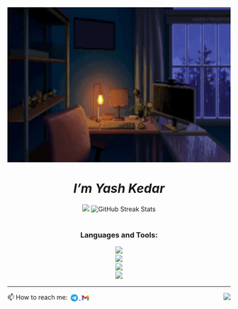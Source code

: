 <div align="center">
<a href="https://github.com/NyaNekko/NyaNekko/blob/main/profile.gif">
  <img src="https://github.com/NyaNekko/NyaNekko/blob/main/profile.gif" alt="GIF" style="width:950px; height:350px"/>
</a>
</div>

<h1 align="center" style="font-style: italic; text-align: center;" markdown="1">I’m Yash Kedar</h1>

<div align="center">
  <img width="398" src="https://github-readme-stats.vercel.app/api?username=NyaNekko&count_private=true&show_icons=true&theme=nord&rank_icon=github&border_radius=8"/> 
  <img width="420" src="https://nirzak-streak-stats.vercel.app/?user=NyaNekko&theme=nord&hide_border=false" alt="GitHub Streak Stats"><br/>
</div>

<br/>
<h3 align="center">Languages and Tools:</h3>
<div align="center">
  <img src="https://skillicons.dev/icons?i=androidstudio,kotlin,nodejs,mongodb,gitlab,raspberrypi,react,nextjs,tailwind,bootstrap" /><br>
    <img src="https://skillicons.dev/icons?i=html,css,vscode,github,git,notion,figma,pycharm,c,vim" /><br>
    <img src="https://skillicons.dev/icons?i=bash,kali,arch,ubuntu,python,javascript,mysql,dotnet,pwsh" /><br>
    <img src="https://skillicons.dev/icons?i=java,htmx,debian,neovim,atom" /><br>
</div>
<hr>
<p align="left">
📫 How to reach me:
<a href="https://t.me/KITO1240">
  <img align="center" width="22px" style="text-decoration:none" src="https://raw.githubusercontent.com/edent/SuperTinyIcons/master/images/svg/telegram.svg" />
</a>
<a href="mailto:yashkedar2406@gmail.com">
  <img align="center" width="22px" style="text-decoration:none" src="https://raw.githubusercontent.com/edent/SuperTinyIcons/master/images/svg/gmail.svg" />
</a>
  <a href="mailto:yashkedar2406@gmail.com">
  <img src="https://komarev.com/ghpvc/?username=NyaNekko&style=flat-square" align="right"/>
</a>
</p>
